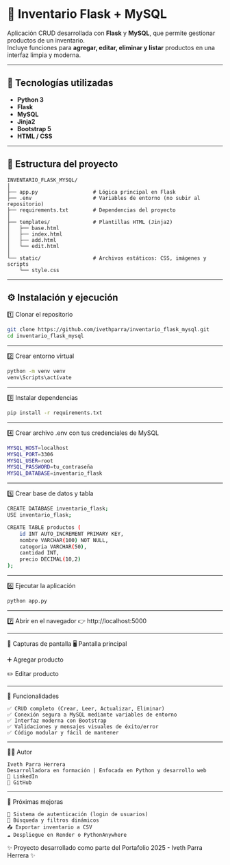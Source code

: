 # 🧮 Inventario Flask + MySQL

Aplicación CRUD desarrollada con **Flask** y **MySQL**, que permite gestionar productos de un inventario.  
Incluye funciones para **agregar, editar, eliminar y listar** productos en una interfaz limpia y moderna.

---

## 🚀 Tecnologías utilizadas

- **Python 3**
- **Flask**
- **MySQL**
- **Jinja2**
- **Bootstrap 5**
- **HTML / CSS**

---

## 🧱 Estructura del proyecto

```text
INVENTARIO_FLASK_MYSQL/
│
├── app.py                  # Lógica principal en Flask
├── .env                    # Variables de entorno (no subir al repositorio)
├── requirements.txt        # Dependencias del proyecto
│
├── templates/              # Plantillas HTML (Jinja2)
│   ├── base.html
│   ├── index.html
│   ├── add.html
│   └── edit.html
│
└── static/                 # Archivos estáticos: CSS, imágenes y scripts
    └── style.css
```

---

## ⚙️ Instalación y ejecución

1️⃣ Clonar el repositorio  
```bash
git clone https://github.com/ivethparra/inventario_flask_mysql.git
cd inventario_flask_mysql
```

---

2️⃣ Crear entorno virtual
```bash
python -m venv venv
venv\Scripts\actívate
```

---

3️⃣ Instalar dependencias
```bash
pip install -r requirements.txt
```

---

4️⃣ Crear archivo .env con tus credenciales de MySQL
```bash
MYSQL_HOST=localhost
MYSQL_PORT=3306
MYSQL_USER=root
MYSQL_PASSWORD=tu_contraseña
MYSQL_DATABASE=inventario_flask
```

---

5️⃣ Crear base de datos y tabla
```bash
CREATE DATABASE inventario_flask;
USE inventario_flask;

CREATE TABLE productos (
    id INT AUTO_INCREMENT PRIMARY KEY,
    nombre VARCHAR(100) NOT NULL,
    categoria VARCHAR(50),
    cantidad INT,
    precio DECIMAL(10,2)
);
```
---

6️⃣ Ejecutar la aplicación
```bash
python app.py

```

---

7️⃣ Abrir en el navegador
👉 http://localhost:5000

---

📸 Capturas de pantalla
🖥️ Pantalla principal

➕ Agregar producto

✏️ Editar producto

---

🧩 Funcionalidades
```
✅ CRUD completo (Crear, Leer, Actualizar, Eliminar)
✅ Conexión segura a MySQL mediante variables de entorno
✅ Interfaz moderna con Bootstrap
✅ Validaciones y mensajes visuales de éxito/error
✅ Código modular y fácil de mantener
```
---

👩‍💻 Autor
```
Iveth Parra Herrera
Desarrolladora en formación | Enfocada en Python y desarrollo web
🔗 LinkedIn
🔗 GitHub
```
---

🌱 Próximas mejoras
```
🔐 Sistema de autenticación (login de usuarios)
🔎 Búsqueda y filtros dinámicos
📤 Exportar inventario a CSV
☁️ Despliegue en Render o PythonAnywhere
```
✨ Proyecto desarrollado como parte del Portafolio 2025 - Iveth Parra Herrera ✨
